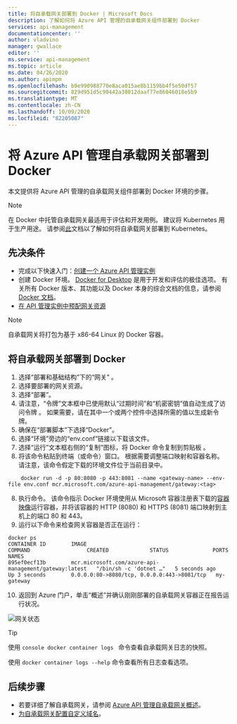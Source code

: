```yaml
---
title: 将自承载网关部署到 Docker | Microsoft Docs
description: 了解如何将 Azure API 管理的自承载网关组件部署到 Docker
services: api-management
documentationcenter: ''
author: vladvino
manager: gwallace
editor: ''
ms.service: api-management
ms.topic: article
ms.date: 04/26/2020
ms.author: apimpm
ms.openlocfilehash: b9e990988770e8aca015ae8b1159bb4f5e50df57
ms.sourcegitcommit: 829d951d5c90442a38012daaf77e86046018e5b9
ms.translationtype: MT
ms.contentlocale: zh-CN
ms.lasthandoff: 10/09/2020
ms.locfileid: "82205087"
---
```

# <a name="deploy-an-azure-api-management-self-hosted-gateway-to-docker"></a>将 Azure API 管理自承载网关部署到 Docker

本文提供将 Azure API 管理的自承载网关组件部署到 Docker 环境的步骤。

> [!NOTE]
> 在 Docker 中托管自承载网关最适用于评估和开发用例。 建议将 Kubernetes 用于生产用途。 请参阅[此](how-to-deploy-self-hosted-gateway-kubernetes.md)文档以了解如何将自承载网关部署到 Kubernetes。

## <a name="prerequisites"></a>先决条件

- 完成以下快速入门：[创建一个 Azure API 管理实例](get-started-create-service-instance.md)
- 创建 Docker 环境。 [Docker for Desktop](https://www.docker.com/products/docker-desktop) 是用于开发和评估的极佳选项。 有关所有 Docker 版本、其功能以及 Docker 本身的综合文档的信息，请参阅 [Docker 文档](https://docs.docker.com)。
- [在 API 管理实例中预配网关资源](api-management-howto-provision-self-hosted-gateway.md)

> [!NOTE]
> 自承载网关将打包为基于 x86-64 Linux 的 Docker 容器。

## <a name="deploy-the-self-hosted-gateway-to-docker"></a>将自承载网关部署到 Docker

1. 选择“部署和基础结构”下的“网关” 。
2. 选择要部署的网关资源。
3. 选择“部署”。
4. 请注意，“令牌”文本框中已使用默认“过期时间”和“机密密钥”值自动生成了访问令牌  。 如果需要，请在其中一个或两个控件中选择所需的值以生成新令牌。
4. 确保在“部署脚本”下选择“Docker”。 
5. 选择“环境”旁边的“env.conf”链接以下载该文件。 
6. 选择“运行”文本框右侧的“复制”图标，将 Docker 命令复制到剪贴板 。
7. 将该命令粘贴到终端（或命令）窗口。 根据需要调整端口映射和容器名称。 请注意，该命令假定下载的环境文件位于当前目录中。
```
    docker run -d -p 80:8080 -p 443:8081 --name <gateway-name> --env-file env.conf mcr.microsoft.com/azure-api-management/gateway:<tag>
```
8. 执行命令。 该命令指示 Docker 环境使用从 Microsoft 容器注册表下载的[容器映像](https://aka.ms/apim/sputnik/dhub)运行容器，并将该容器的 HTTP (8080) 和 HTTPS (8081) 端口映射到主机上的端口 80 和 443。
9. 运行以下命令来检查网关容器是否正在运行：
```console
docker ps
CONTAINER ID        IMAGE                                                 COMMAND                  CREATED             STATUS              PORTS                                         NAMES
895ef0ecf13b        mcr.microsoft.com/azure-api-management/gateway:latest   "/bin/sh -c 'dotnet …"   5 seconds ago       Up 3 seconds        0.0.0.0:80->8080/tcp, 0.0.0.0:443->8081/tcp   my-gateway
```
10. 返回到 Azure 门户，单击“概述”并确认刚刚部署的自承载网关容器正在报告运行状况。

![网关状态](media/how-to-deploy-self-hosted-gateway-docker/status.png)

> [!TIP]
> 使用 <code>console docker container logs <gateway-name></code> 命令查看自承载网关日志的快照。
>
> 使用 <code>docker container logs --help</code> 命令查看所有日志查看选项。

## <a name="next-steps"></a>后续步骤

* 若要详细了解自承载网关，请参阅 [Azure API 管理自承载网关概述](self-hosted-gateway-overview.md)。
* [为自承载网关配置自定义域名](api-management-howto-configure-custom-domain-gateway.md)。
